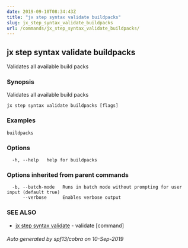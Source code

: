 ```yaml
---
date: 2019-09-10T08:34:43Z
title: "jx step syntax validate buildpacks"
slug: jx_step_syntax_validate_buildpacks
url: /commands/jx_step_syntax_validate_buildpacks/
---
```

## jx step syntax validate buildpacks

Validates all available build packs

### Synopsis

Validates all available build packs

```
jx step syntax validate buildpacks [flags]
```

### Examples

```
buildpacks
```

### Options

```
  -h, --help   help for buildpacks
```

### Options inherited from parent commands

```
  -b, --batch-mode   Runs in batch mode without prompting for user input (default true)
      --verbose      Enables verbose output
```

### SEE ALSO

* [jx step syntax validate](/commands/jx_step_syntax_validate/)	 - validate [command]

###### Auto generated by spf13/cobra on 10-Sep-2019

